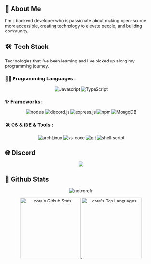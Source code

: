 ## 📝 About Me

I'm a backend developer who is passionate about making open-source more accessible, creating technology to elevate people, and building community.

## 🛠️ &nbsp;Tech Stack

Technologies that I've been learning and I've picked up along my programming journey.

### 👨‍💻 Programming Languages :

<p align="center">
<img alt="Javascript" src="https://img.shields.io/badge/JavaScript-F7DF1E.svg?logo=javascript&logoColor=black">
<img alt="TypeScript" src="https://img.shields.io/badge/TypeScript-0078D4.svg?logo=TypeScript&logoColor=white">
</P>

### ✨ Frameworks :

<p align="center">
<img alt="nodejs" src="https://img.shields.io/badge/Node.js-339933?logo=nodedotjs&logoColor=white">
<img alt="discord.js" src="https://img.shields.io/badge/Discord.js-5865F2?logo=discorddotjs&logoColor=white">
<img alt="express.js" src="https://img.shields.io/badge/Express.js-000000?logo=express&logoColor=white">
<img alt="npm" src="https://img.shields.io/badge/npm-CB3837?logo=npm">
<!-- <img alt="MySQL" src="https://img.shields.io/badge/MySQL-00000F?logo=mysql&logoColor=white"> -->
<img alt="MongoDB" src="https://img.shields.io/badge/MongoDB-4EA94B?logo=mongodb&logoColor=white">
</P>

### 🛠 OS & IDE & Tools : <br />

<p align="center">
<img alt="archLinux" src="https://img.shields.io/badge/-Arch_Linux-black?logo=archlinux">
<img alt="vs-code" src="https://img.shields.io/badge/Visual_Studio_Code-0078D4?logo=visual%20studio%20code&logoColor=white">
<img alt="git" src="https://img.shields.io/badge/Git-F05032?logo=git&logoColor=white">
<img alt="shell-script" src="https://img.shields.io/badge/Shell_Script-121011?logo=gnu-bash&logoColor=white">
</P>

## 🌐 Discord

<div align = "center">
    <a href="#">
    <img src= "https://lanyard.cnrad.dev/api/808318773257437216?idleMessage=~chilling~&showDisplayName=true">
    </a>
</div>



## 📃 Github Stats


<div>
    <p align="center">
        <img src="https://komarev.com/ghpvc/?username=notcorefr&label=Profile%20Views%20&color=dc143c&style=plastic" alt="notcorefr" /> 
    </p>

  <div align="center">
    <a href="#">
        <img alt="core's Github Stats" src="https://github-readme-stats.vercel.app/api?username=notcorefr&show_icons=true&include_all_commits=true&count_private=true&theme=react&hide_border=true&bg_color=0D1117&title_color=F0DB4F&icon_color=F0DB4F" height="200"/>
    </a>
    <a href="#">
        <img alt="core's Top Languages" src="https://github-readme-stats.vercel.app/api/top-langs/?username=notcorefr&langs_count=10&layout=compact&theme=react&hide_border=true&bg_color=0D1117&title_color=F0DB4F&icon_color=F0DB4F" height="200"/>
    </a>
    <br/>

  </div>

</div>
